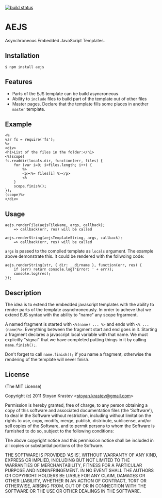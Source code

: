 [![build status](https://secure.travis-ci.org/m1rr0r/aejs.png)](http://travis-ci.org/m1rr0r/aejs)
# AEJS

Asynchroneous Embedded JavaScript Templates.

## Installation

    $ npm install aejs

## Features

  * Parts of the EJS template can be build asyncroneous
  * Ability to `include` files to build part of the template out of 
  other files
  * Master pages. Declare that the template fills some places in 
  another `master` template.

## Example

	<% 
	var fs = require('fs'); 
	%>
	<div>
	<h1>List of the files in the folder:</h1>
	<%(scope) 
	fs.readdir(locals.dir, function(err, files) {
		for (var i=0; i<files.length; i++) {
			%>
			<p><%= files[i] %></p>
			<%
		}
		scope.finish();
	});
	(scope)%>
	</div>

## Usage

	aejs.renderFile(aejsFileName, args, callback);
	    => callback(err, res) will be called

	aejs.renderString(aejsTemplateString, args, callback);
	    => callback(err, res) will be called

`args` is passed to the compiled template as `locals` argument. 
The example above demonstrate this. It could be rendered with the 
follwoing code:
  
	aejs.renderString(str, { dir: __dirname }, function(err, res) {
		if (err) return console.log('Error: ' + err));
		console.log(res);
	});

## Description

The idea is to extend the embedded javascript templates with the
ability to render parts of the template asynchroneously. In order
to acheve that we extend EJS syntax with the ability to "name" any
scope frgarment.

A named fragment is started with `<%(name) ... %>` and ends with
`<% ... (name)%>`. Everything between the fragment start and end 
goes in it. Starting a fragment declares a javascript local
variable with that name. We must explicitly "signal" that we have
completed putting things in it by calling `name.finish();`.

Don't forget to call `name.finish();` if you name a fragment,
otherwise the rendering of the template will never finish.


## License 

(The MIT License)

Copyright (c) 2011 Stoyan Krastev &lt;stoyan.krastev@gmail.com&gt;

Permission is hereby granted, free of charge, to any person obtaining
a copy of this software and associated documentation files (the
'Software'), to deal in the Software without restriction, including
without limitation the rights to use, copy, modify, merge, publish,
distribute, sublicense, and/or sell copies of the Software, and to
permit persons to whom the Software is furnished to do so, subject to
the following conditions:

The above copyright notice and this permission notice shall be
included in all copies or substantial portions of the Software.

THE SOFTWARE IS PROVIDED 'AS IS', WITHOUT WARRANTY OF ANY KIND,
EXPRESS OR IMPLIED, INCLUDING BUT NOT LIMITED TO THE WARRANTIES OF
MERCHANTABILITY, FITNESS FOR A PARTICULAR PURPOSE AND NONINFRINGEMENT.
IN NO EVENT SHALL THE AUTHORS OR COPYRIGHT HOLDERS BE LIABLE FOR ANY
CLAIM, DAMAGES OR OTHER LIABILITY, WHETHER IN AN ACTION OF CONTRACT,
TORT OR OTHERWISE, ARISING FROM, OUT OF OR IN CONNECTION WITH THE
SOFTWARE OR THE USE OR OTHER DEALINGS IN THE SOFTWARE.
